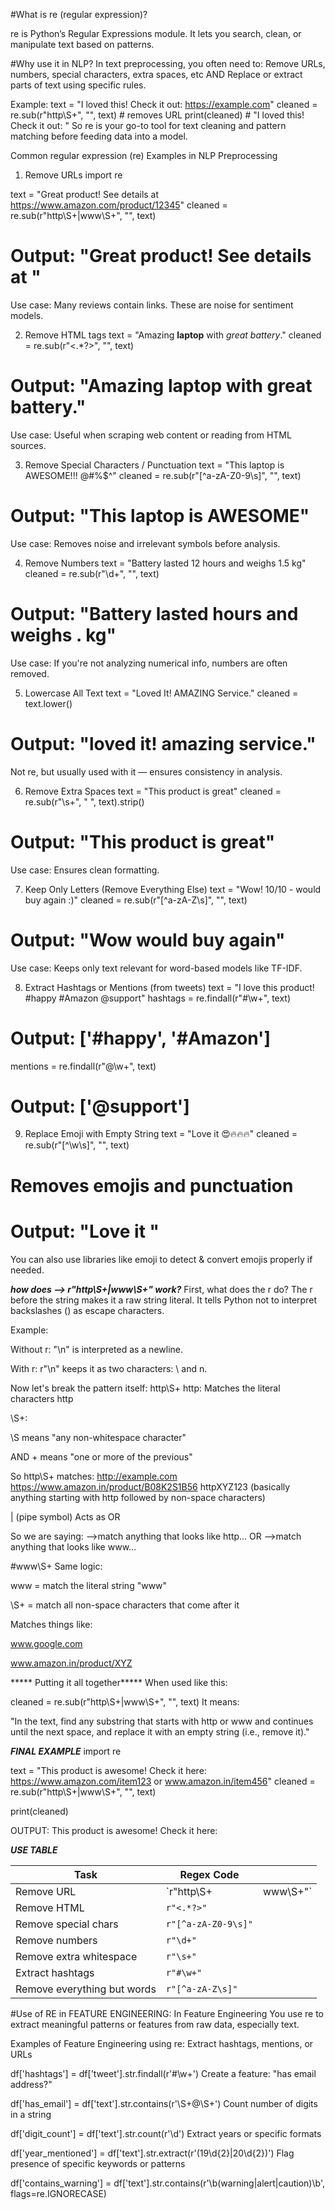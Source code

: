 #What is re (regular expression)?

re is Python’s Regular Expressions module. It lets you search, clean, or manipulate text based on patterns.

#Why use it in NLP?
In text preprocessing, you often need to:
Remove URLs, numbers, special characters, extra spaces, etc AND
Replace or extract parts of text using specific rules.

Example:
text = "I loved this! Check it out: https://example.com"
cleaned = re.sub(r"http\S+", "", text)  # removes URL
print(cleaned)  # "I loved this! Check it out: "
So re is your go-to tool for text cleaning and pattern matching before feeding data into a model.



Common regular expression (re) Examples in NLP Preprocessing
1. Remove URLs
import re

text = "Great product! See details at https://www.amazon.com/product/12345"
cleaned = re.sub(r"http\S+|www\S+", "", text)
# Output: "Great product! See details at "
Use case: Many reviews contain links. These are noise for sentiment models.

2. Remove HTML tags
text = "Amazing <b>laptop</b> with <i>great battery</i>."
cleaned = re.sub(r"<.*?>", "", text)
# Output: "Amazing laptop with great battery."
Use case: Useful when scraping web content or reading from HTML sources.

3. Remove Special Characters / Punctuation
text = "This laptop is AWESOME!!! @#%$^"
cleaned = re.sub(r"[^a-zA-Z0-9\s]", "", text)
# Output: "This laptop is AWESOME"
Use case: Removes noise and irrelevant symbols before analysis.

4. Remove Numbers
text = "Battery lasted 12 hours and weighs 1.5 kg"
cleaned = re.sub(r"\d+", "", text)
# Output: "Battery lasted  hours and weighs . kg"
Use case: If you're not analyzing numerical info, numbers are often removed.

5. Lowercase All Text
text = "Loved It! AMAZING Service."
cleaned = text.lower()
# Output: "loved it! amazing service."
Not re, but usually used with it — ensures consistency in analysis.

6. Remove Extra Spaces
text = "This   product     is   great"
cleaned = re.sub(r"\s+", " ", text).strip()
# Output: "This product is great"
Use case: Ensures clean formatting.

7. Keep Only Letters (Remove Everything Else)
text = "Wow! 10/10 - would buy again :)"
cleaned = re.sub(r"[^a-zA-Z\s]", "", text)
# Output: "Wow would buy again"
Use case: Keeps only text relevant for word-based models like TF-IDF.

8. Extract Hashtags or Mentions (from tweets)
text = "I love this product! #happy #Amazon @support"
hashtags = re.findall(r"#\w+", text)
# Output: ['#happy', '#Amazon']

mentions = re.findall(r"@\w+", text)
# Output: ['@support']
9. Replace Emoji with Empty String
text = "Love it 😍🔥🔥🔥"
cleaned = re.sub(r"[^\w\s]", "", text)
# Removes emojis and punctuation
# Output: "Love it "
You can also use libraries like emoji to detect & convert emojis properly if needed.






***how does --> r"http\S+|www\S+" work?***
First, what does the r do?
The r before the string makes it a raw string literal.
It tells Python not to interpret backslashes (\) as escape characters.

Example:

Without r: "\\n" is interpreted as a newline.

With r: r"\\n" keeps it as two characters: \ and n.

Now let's break the pattern itself:
http\S+
http: Matches the literal characters http

\S+:

\S means "any non-whitespace character"

AND + means "one or more of the previous"

So http\S+ matches:
http://example.com
https://www.amazon.in/product/B08K2S1B56
httpXYZ123 (basically anything starting with http followed by non-space characters)

| (pipe symbol)
Acts as OR

So we are saying:
-->match anything that looks like http...
OR
-->match anything that looks like www...

#www\S+
Same logic:

www = match the literal string "www"

\S+ = match all non-space characters that come after it

Matches things like:

www.google.com

www.amazon.in/product/XYZ




***** Putting it all together*****
When used like this:

cleaned = re.sub(r"http\S+|www\S+", "", text)
It means:

"In the text, find any substring that starts with http or www and continues until the next space, and replace it with an empty string (i.e., remove it)."



***FINAL EXAMPLE***
import re

text = "This product is awesome! Check it here: https://www.amazon.com/item123 or www.amazon.in/item456"
cleaned = re.sub(r"http\S+|www\S+", "", text)

print(cleaned)

OUTPUT:
This product is awesome! Check it here: 


***USE TABLE***


| Task                        | Regex Code          |           |
| --------------------------- | ------------------- | --------- |
| Remove URL                  | \`r"http\S+         | www\S+"\` |
| Remove HTML                 | `r"<.*?>"`          |           |
| Remove special chars        | `r"[^a-zA-Z0-9\s]"` |           |
| Remove numbers              | `r"\d+"`            |           |
| Remove extra whitespace     | `r"\s+"`            |           |
| Extract hashtags            | `r"#\w+"`           |           |
| Remove everything but words | `r"[^a-zA-Z\s]"`    |           |

#Use of RE in FEATURE ENGINEERING:
In Feature Engineering
You use re to extract meaningful patterns or features from raw data, especially text.

Examples of Feature Engineering using re:
Extract hashtags, mentions, or URLs

df['hashtags'] = df['tweet'].str.findall(r'#\w+')
Create a feature: "has email address?"

df['has_email'] = df['text'].str.contains(r'\S+@\S+')
Count number of digits in a string

df['digit_count'] = df['text'].str.count(r'\d')
Extract years or specific formats

df['year_mentioned'] = df['text'].str.extract(r'(19\d{2}|20\d{2})')
Flag presence of specific keywords or patterns

df['contains_warning'] = df['text'].str.contains(r'\b(warning|alert|caution)\b', flags=re.IGNORECASE)





